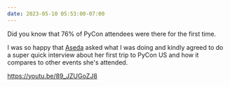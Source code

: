 ```yaml
---
date: 2023-05-10 05:53:00-07:00
---
```


Did you know that 76% of PyCon attendees were there for the first time. 

I was so happy that [Aseda](https://twitter.com/AsedaAD) asked what I was doing and kindly agreed to do a super quick interview about her first trip to PyCon US and how it compares to other events she's attended.

https://youtu.be/89_JZUGoZJ8